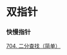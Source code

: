 # 双指针

### 快慢指针

[704. 二分查找（简单）](https://github.com/kerwin-ly/Blog/blob/master/algorithm/array/704.%E4%BA%8C%E5%88%86%E6%9F%A5%E6%89%BE(%E7%AE%80%E5%8D%95).md)